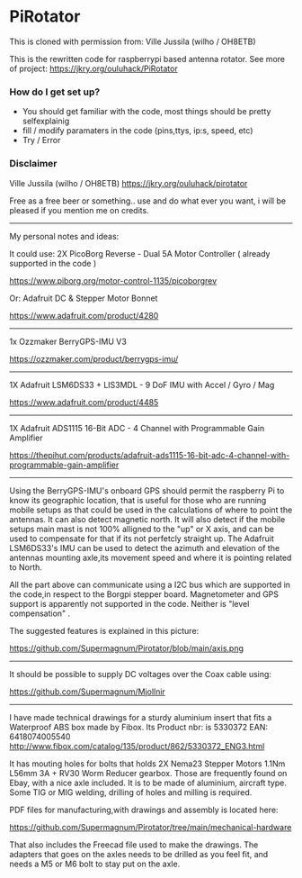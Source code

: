 # PiRotator #
This is cloned with permission from:
Ville Jussila (wilho / OH8ETB)

This is the rewritten code for raspberrypi based antenna rotator.
See more of project: https://jkry.org/ouluhack/PiRotator


### How do I get set up? ###

* You should get familiar with the code, most things should be pretty selfexplainig
* fill / modify paramaters in the code (pins,ttys, ip:s, speed, etc)
* Try / Error


### Disclaimer ###

 Ville Jussila (wilho / OH8ETB)
 https://jkry.org/ouluhack/pirotator
 
 Free as a free beer or something.. 
 use and do what ever you want, i will be pleased if you mention me on credits.

----------------------------------------------------------------------------
My personal notes and ideas:

It could use:
2X PicoBorg Reverse - Dual 5A Motor Controller ( already supported in the code )

https://www.piborg.org/motor-control-1135/picoborgrev

Or:
Adafruit DC & Stepper Motor Bonnet

https://www.adafruit.com/product/4280

----------------------------------------------------------------------------

1x Ozzmaker BerryGPS-IMU V3 

https://ozzmaker.com/product/berrygps-imu/

----------------------------------------------------------------------------

1X Adafruit LSM6DS33 + LIS3MDL - 9 DoF IMU with Accel / Gyro / Mag

https://www.adafruit.com/product/4485

----------------------------------------------------------------------------


1X Adafruit ADS1115 16-Bit ADC - 4 Channel with Programmable Gain Amplifier

https://thepihut.com/products/adafruit-ads1115-16-bit-adc-4-channel-with-programmable-gain-amplifier

----------------------------------------------------------------------------


Using the BerryGPS-IMU's onboard GPS should permit the raspberry Pi to know its geographic location, that is useful for those who are running mobile setups as that could be used in the calculations of where to point the antennas. It can also detect magnetic north. It will also detect if the mobile setups main mast is not 100% alligned to the "up" or X axis, and can be used to compensate for that if its not perfetcly straight up.
The Adafruit LSM6DS33's IMU can be used to detect the azimuth and elevation of the antennas mounting axle,its movement speed and where it is pointing related to North.

All the part above can communicate using a I2C bus which are supported in the code,in respect to the Borgpi stepper board. Magnetometer and GPS support is apparently not supported in the code.
Neither is "level compensation" .

The suggested features is explained in this picture:

https://github.com/Supermagnum/Pirotator/blob/main/axis.png

-----------------------------------------

It should be possible to supply DC voltages over the Coax cable using:

https://github.com/Supermagnum/Mjollnir

--------

I have made technical drawings for a sturdy aluminium insert that fits a Waterproof ABS box made by Fibox.
Its Product nbr: is 5330372
EAN: 6418074005540
http://www.fibox.com/catalog/135/product/862/5330372_ENG3.html

It has mouting holes for bolts that holds 2X Nema23 Stepper Motors 1.1Nm L56mm 3A + RV30 Worm Reducer gearbox.
Those are frequently found on Ebay, with a nice axle included.
It is to be made of aluminium, aircraft type. Some TIG or MIG welding, drilling of holes and milling is required.

PDF files for manufacturing,with drawings and assembly is located here:

https://github.com/Supermagnum/Pirotator/tree/main/mechanical-hardware

That also includes the Freecad file used to make the drawings.
The adapters that goes on the axles needs to be drilled as you feel fit, and needs a M5 or M6 bolt to stay put on the axle.




